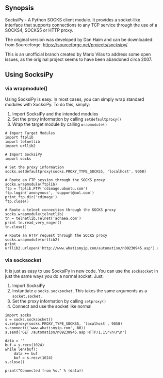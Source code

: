 ## Synopsis ##
SocksiPy - A Python SOCKS client module. It provides a socket-like interface that supports connections to any TCP service through the use of a SOCKS4, SOCKS5 or HTTP proxy.

The original version was developed by Dan Haim and can be downloaded from Sourceforge: https://sourceforge.net/projects/socksipy/

This is an unofficial branch created by Mario Vilas to address some open issues, as the original project seems to have been abandoned circa 2007.

## Using SocksiPy ##
### via wrapmodule() ###
Using SocksiPy is easy. In most cases, you can simply wrap standard modules with SocksiPy. To do this, simply:
  1. Import SocksiPy and the intended modules
  1. Set the proxy information by calling `setdefaultproxy()`
  1. Wrap the target module by calling `wrapmodule()`

```
# Import Target Modules
import ftplib
import telnetlib
import urllib2

# Import SocksiPy
import socks

# Set the proxy information
socks.setdefaultproxy(socks.PROXY_TYPE_SOCKS5, 'localhost', 9050)

# Route an FTP session through the SOCKS proxy 
socks.wrapmodule(ftplib)
ftp = ftplib.FTP('cdimage.ubuntu.com')
ftp.login('anonymous', 'support@aol.com')
print ftp.dir('cdimage')
ftp.close()

# Route a telnet connection through the SOCKS proxy
socks.wrapmodule(telnetlib)
tn = telnetlib.Telnet('achaea.com')
print tn.read_very_eager()
tn.close()

# Route an HTTP request through the SOCKS proxy 
socks.wrapmodule(urllib2)
print urllib2.urlopen('http://www.whatismyip.com/automation/n09230945.asp').read()
```

### via socksocket ###
It is just as easy to use SocksiPy in new code. You can use the `socksocket` in just the same ways you do a normal socket. Just:
  1. Import SocksiPy
  1. Instantiate a `socks.socksocket`. This takes the same arguments as a `socket.socket`.
  1. Set the proxy information by calling `setproxy()`
  1. Connect and use the socket like normal

```
import socks
s = socks.socksocket()
s.setproxy(socks.PROXY_TYPE_SOCKS5, 'localhost', 9050)
s.connect(('www.whatismyip.com', 80))
s.send('GET /automation/n09230945.asp HTTP/1.1\r\n\r\n')

data = ''
buf = s.recv(1024)
while len(buf):
    data += buf
    buf = s.recv(1024)
s.close()

print("Connected from %s." % (data))
```